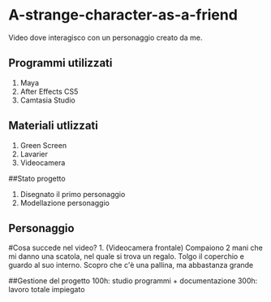 # A-strange-character-as-a-friend
Video dove interagisco con un personaggio creato da me.


## Programmi utilizzati
1. Maya
2. After Effects CS5
3. Camtasia Studio

## Materiali utlizzati 
1. Green Screen
2. Lavarier
3. Videocamera

##Stato progetto
1. Disegnato il primo personaggio
2. Modellazione personaggio

## Personaggio


#Cosa succede nel video?
1. 
(Videocamera frontale)
Compaiono 2 mani che mi danno una scatola, nel quale si trova un regalo.
Tolgo il coperchio e guardo al suo interno.
Scopro che c'è una pallina, ma abbastanza grande

##Gestione del progetto
100h: studio programmi + documentazione
300h: lavoro totale impiegato 
